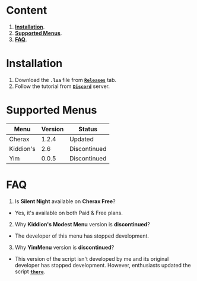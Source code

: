 # Content
1. [**Installation**](#Installation).
2. [**Supported Menus**](#Supported-Menus).
3. [**FAQ**](#FAQ).

# Installation
1. Download the **`.lua`** file from [**`Releases`**](https://github.com/SilentSalo/SilentNight/releases) tab.
2. Follow the tutorial from [**`Discord`**](https://discord.com/invite/AYpT8cBaVb) server.

# Supported Menus
| Menu | Version | Status | 
|--|--|--|
| Cherax | 1.2.4 | Updated |
| Kiddion's | 2.6 | Discontinued |
| Yim | 0.0.5 | Discontinued |

# FAQ
1. Is **Silent Night** available on **Cherax Free**?
- Yes, it's available on  both Paid & Free plans.
2. Why **Kiddion's Modest Menu** version is **discontinued**?
- The developer of this menu has stopped development.
3. Why **YimMenu** version is **discontinued**?
- This version of the script isn't developed by me and its original developer has stopped development. However, enthusiasts updated the script [**`there`**](https://github.com/xnightli06x/Silent-Night/tree/main).
